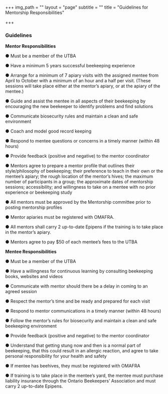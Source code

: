 +++
img_path = ""
layout = "page"
subtitle = ""
title = "Guidelines for Mentorship Responsibilities"

+++
### Guidelines

**Mentor Responsibilities**

● Must be a member of the UTBA

● Have a minimum 5 years successful beekeeping experience

● Arrange for a minimum of 7 apiary visits with the assigned mentee from April to October with a minimum of an hour and a half per visit. (These sessions will take place either at the mentor’s apiary, or at the apiary of the mentee.)

● Guide and assist the mentee in all aspects of their beekeeping by encouraging the new beekeeper to identify problems and find solutions

● Communicate biosecurity rules and maintain a clean and safe environment

● Coach and model good record keeping

● Respond to mentee questions or concerns in a timely manner (within 48 hours)

● Provide feedback (positive and negative) to the mentor coordinator

● Mentors agree to prepare a mentor profile that outlines their style/philosophy of beekeeping; their preference to teach in their own or the mentee’s apiary; the rough location of the mentor’s hives; the maximum number of participants in a group; the approximate dates of mentorship sessions; accessibility; and willingness to take on a mentee with no prior experience or beekeeping study

● All mentors must be approved by the Mentorship committee prior to posting mentorship profiles

● Mentor apiaries must be registered with OMAFRA.

● All mentors shall carry 2 up-to-date Epipens if the training is to take place in the mentor’s apiary.

● Mentors agree to pay $50 of each mentee’s fees to the UTBA

**Mentee Responsibilities**

● Must be a member of the UTBA

● Have a willingness for continuous learning by consulting beekeeping books, websites and videos

● Communicate with mentor should there be a delay in coming to an agreed session

● Respect the mentor’s time and be ready and prepared for each visit

● Respond to mentor communications in a timely manner (within 48 hours)

● Follow the mentor’s rules for biosecurity and maintain a clean and safe beekeeping environment

● Provide feedback (positive and negative) to the mentor coordinator

● Understand that getting stung now and then is a normal part of beekeeping, that this could result in an allergic reaction, and agree to take personal responsibility for your health and safety

● If mentee has beehives, they must be registered with OMAFRA

● If training is to take place in the mentee’s yard, the mentee must purchase liability insurance through the Ontario Beekeepers’ Association and must carry 2 up-to-date Epipens.
